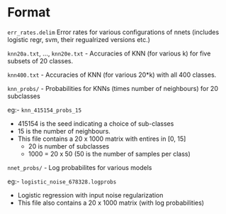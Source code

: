 Format
==

`err_rates.delim` Error rates for various configurations of nnets (includes logistic regr, svm, their regualrized versions etc.)

`knn20a.txt`, ..., `knn20e.txt` - Accuracies of KNN (for various k) for five subsets of 20 classes.

`knn400.txt` - Accuracies of KNN (for various 20*k) with all 400 classes.

`knn_probs/` - Probabilities for KNNs (times number of neighbours) for 20 subclasses

eg:- `knn_415154_probs_15`
- 415154 is the seed indicating a choice of sub-classes
- 15 is the number of neighbours.
- This file contains a 20 x 1000 matrix with entires in [0, 15]
  - 20 is number of subclasses
  - 1000 = 20 x 50 (50 is the number of samples per class)

`nnet_probs/` - Log probabilites for various models

eg:- `logistic_noise_678328.logprobs`
- Logistic regression with input noise regularization
- This file also contains a 20 x 1000 matrix (with log probabilities)

